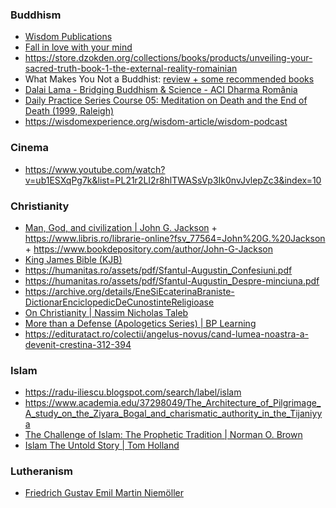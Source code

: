 

### Buddhism

- [Wisdom Publications](https://www.youtube.com/channel/UCKrdx4usaugOhLzjvYmzpIg/playlists)
- [Fall in love with your mind](https://youtu.be/R65fofzqkm8)
- https://store.dzokden.org/collections/books/products/unveiling-your-sacred-truth-book-1-the-external-reality-romainian
- What Makes You Not a Buddhist: [review + some recommended books](https://www.goodreads.com/review/show/1820538290)
- [Dalai Lama - Bridging Buddhism & Science - ACI Dharma România](https://www.youtube.com/playlist?list=PLb771hFqA1oTskt3tJ8nF73bxlTlbhZ-o)
- [Daily Practice Series Course 05: Meditation on Death and the End of Death (1999, Raleigh)](https://www.theknowledgebase.com/archive/en/dailypractice05-1999-raleigh-geshemichael)
- https://wisdomexperience.org/wisdom-article/wisdom-podcast

### Cinema 

- https://www.youtube.com/watch?v=ub1ESXqPg7k&list=PL21r2LI2r8hlTWASsVp3Ik0nvJvlepZc3&index=10

### Christianity

- [Man, God, and civilization | John G. Jackson](https://archive.org/details/mangodcivilizati00jack) + https://www.libris.ro/librarie-online?fsv_77564=John%20G.%20Jackson + https://www.bookdepository.com/author/John-G-Jackson
- [King James Bible (KJB)](https://en.wikipedia.org/wiki/King_James_Version)
- https://humanitas.ro/assets/pdf/Sfantul-Augustin_Confesiuni.pdf
- https://humanitas.ro/assets/pdf/Sfantul-Augustin_Despre-minciuna.pdf
- https://archive.org/details/EneSiEcaterinaBraniste-DictionarEnciclopedicDeCunostinteReligioase
- [On Christianity | Nassim Nicholas Taleb](https://twitter.com/nntaleb/status/1562838685002842117)
- [More than a Defense (Apologetics Series) | BP Learning](https://www.youtube.com/playlist?list=PL2Ky2_VcYEd1dsx_VkyebLWB1LNgFgjdU)
- https://edituratact.ro/colectii/angelus-novus/cand-lumea-noastra-a-devenit-crestina-312-394

### Islam

- https://radu-iliescu.blogspot.com/search/label/islam
- https://www.academia.edu/37298049/The_Architecture_of_Pilgrimage_A_study_on_the_Ziyara_Bogal_and_charismatic_authority_in_the_Tijaniyya
- [The Challenge of Islam: The Prophetic Tradition | Norman O. Brown](https://en.wikipedia.org/wiki/Norman_O._Brown#Work)
- [Islam The Untold Story | Tom Holland](https://twitter.com/holland_tom/status/1558350961302798338)

### Lutheranism

- [Friedrich Gustav Emil Martin Niemöller](https://en.wikipedia.org/wiki/Martin_Niem%C3%B6ller)